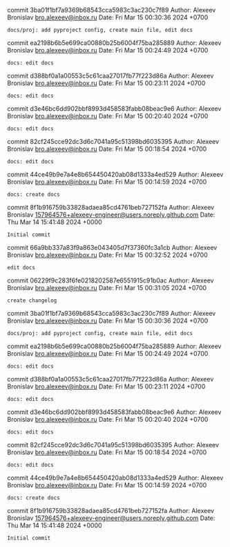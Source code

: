 commit 3ba01f1bf7a9369b68543cca5983c3ac230c7f89
Author: Alexeev Bronislav <bro.alexeev@inbox.ru>
Date:   Fri Mar 15 00:30:36 2024 +0700

    docs/proj: add pyproject config, create main file, edit docs

commit ea2198b6b5e699ca00880b25b6004f75ba285889
Author: Alexeev Bronislav <bro.alexeev@inbox.ru>
Date:   Fri Mar 15 00:24:49 2024 +0700

    docs: edit docs

commit d388bf0a1a00553c5c61caa27017fb77f223d86a
Author: Alexeev Bronislav <bro.alexeev@inbox.ru>
Date:   Fri Mar 15 00:23:11 2024 +0700

    docs: edit docs

commit d3e46bc6dd902bbf8993d458583fabb08beac9e6
Author: Alexeev Bronislav <bro.alexeev@inbox.ru>
Date:   Fri Mar 15 00:20:40 2024 +0700

    docs: edit docs

commit 82cf245cce92dc3d6c7041a95c51398bd6035395
Author: Alexeev Bronislav <bro.alexeev@inbox.ru>
Date:   Fri Mar 15 00:18:54 2024 +0700

    docs: edit docs

commit 44ce49b9e7a4e8b654450420ab08d1333a4ed529
Author: Alexeev Bronislav <bro.alexeev@inbox.ru>
Date:   Fri Mar 15 00:14:59 2024 +0700

    docs: create docs

commit 8f1b916759b33828adaea85cd4761beb727152fa
Author: Alexeev Bronislav <157964576+alexeev-engineer@users.noreply.github.com>
Date:   Thu Mar 14 15:41:48 2024 +0000

    Initial commit
commit 66a9bb337a83f9a863e043405d7f37360fc3a1cb
Author: Alexeev Bronislav <bro.alexeev@inbox.ru>
Date:   Fri Mar 15 00:32:52 2024 +0700

    edit docs

commit 06229f9c283f6fe0218202587e6551915c91b0ac
Author: Alexeev Bronislav <bro.alexeev@inbox.ru>
Date:   Fri Mar 15 00:31:05 2024 +0700

    create changelog

commit 3ba01f1bf7a9369b68543cca5983c3ac230c7f89
Author: Alexeev Bronislav <bro.alexeev@inbox.ru>
Date:   Fri Mar 15 00:30:36 2024 +0700

    docs/proj: add pyproject config, create main file, edit docs

commit ea2198b6b5e699ca00880b25b6004f75ba285889
Author: Alexeev Bronislav <bro.alexeev@inbox.ru>
Date:   Fri Mar 15 00:24:49 2024 +0700

    docs: edit docs

commit d388bf0a1a00553c5c61caa27017fb77f223d86a
Author: Alexeev Bronislav <bro.alexeev@inbox.ru>
Date:   Fri Mar 15 00:23:11 2024 +0700

    docs: edit docs

commit d3e46bc6dd902bbf8993d458583fabb08beac9e6
Author: Alexeev Bronislav <bro.alexeev@inbox.ru>
Date:   Fri Mar 15 00:20:40 2024 +0700

    docs: edit docs

commit 82cf245cce92dc3d6c7041a95c51398bd6035395
Author: Alexeev Bronislav <bro.alexeev@inbox.ru>
Date:   Fri Mar 15 00:18:54 2024 +0700

    docs: edit docs

commit 44ce49b9e7a4e8b654450420ab08d1333a4ed529
Author: Alexeev Bronislav <bro.alexeev@inbox.ru>
Date:   Fri Mar 15 00:14:59 2024 +0700

    docs: create docs

commit 8f1b916759b33828adaea85cd4761beb727152fa
Author: Alexeev Bronislav <157964576+alexeev-engineer@users.noreply.github.com>
Date:   Thu Mar 14 15:41:48 2024 +0000

    Initial commit
